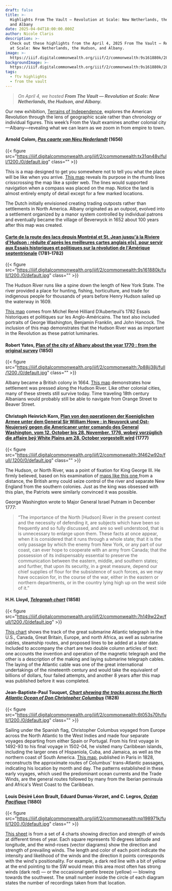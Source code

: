 ```yaml
---
draft: false
title: >-
  Highlights From The Vault — Revolution at Scale: New Netherlands, the Hudson,
  and Albany
date: 2025-04-04T18:00:00.000Z
author: Nicole Claris
description: >-
  Check out these highlights from the April 4, 2025 From The Vault — Revolution
  at Scale: New Netherlands, the Hudson, and Albany.
image: >-
  https://iiif.digitalcommonwealth.org/iiif/2/commonwealth:9s161880k/280,243,4255,1610/2000,/0/default.jpg
backgroundImage: >-
  https://iiif.digitalcommonwealth.org/iiif/2/commonwealth:9s161880k/280,243,4255,1610/2000,/0/default.jpg
tags:
  - ftv highlights
  - from the vault
---
```


> *On April 4, we hosted **From The Vault — Revolution at Scale: New Netherlands, the Hudson, and Albany.***

Our new exhibition, [Terrains of Independence](https://www.leventhalmap.org/digital-exhibitions/terrains-of-independence/), explores the American Revolution through the lens of geographic scale rather than chronology or individual figures. This week’s From the Vault examines another colonial city—Albany—revealing what we can learn as we zoom in from empire to town.

#### Arnold Colom, ***[Pas caarte van Nieu Nederlandt](https://collections.leventhalmap.org/search/commonwealth:3f462s79h)*** (1656)

{{< figure src="https://iiif.digitalcommonwealth.org/iiif/2/commonwealth:tx31qn48v/full/1200,/0/default.jpg" class="" >}}

This is a map designed to get you somewhere not to tell you what the place will be like when you arrive. [This map](https://collections.leventhalmap.org/search/commonwealth:3f462s79h) reveals its purpose in the rhumb lines crisscrossing the map like a spider web. The lines would supported navigation when a compass was placed on the map. Notice the land is almost entirely empty of detail except for a few marked locations. 

The Dutch initially envisioned creating trading outposts rather than settlements in North America. Albany originated as an outpost, evolved into a settlement organized by a manor system controlled by individual patrons and eventually became the village of Beverwyck in 1652 about 100 years after this map was created.

#### [Carte de la route des lacs depuis Montréal et St. Jean jusqu'à la Riviere d'Hudson : réduite d'après les meilleures cartes anglais e\[s\], pour servir aux Essais historiques et politiques sur la révolution de l'Amérique septentrionale](https://collections.leventhalmap.org/search/commonwealth:9s161879t) (1781–1782)

{{< figure src="https://iiif.digitalcommonwealth.org/iiif/2/commonwealth:9s161880k/full/1200,/0/default.jpg" class="" >}}

The Hudson River runs like a spine down the length of New York State. The river provided a place for hunting, fishing, horticulture, and trade for indigenous people for thousands of years before Henry Hudson sailed up the waterway in 1609. 

[This map](https://collections.leventhalmap.org/search/commonwealth:9s161879t) comes from Michel René Hilliard D’Auberteuil’s 1782 Essais historiques et politiques sur les Anglo-Américains. The text also included portraits of George Washington, Benjamin Franklin, and John Hancock. The inclusion of this map demonstrates that the Hudson River was as important in the Revolution as these patriot luminaries.

#### Robert Yates, [Plan of the city of Albany about the year 1770 : from the original survey](https://collections.leventhalmap.org/search/commonwealth:kw52q9272) (1850)

{{< figure src="https://iiif.digitalcommonwealth.org/iiif/2/commonwealth:7p88jj38j/full/1200,/0/default.jpg" class="" >}}

Albany became a British colony in 1664. [This map](https://collections.leventhalmap.org/search/commonwealth:kw52q9272) demonstrates how settlement was pressed along the Hudson River. Like other colonial cities, many of these streets still survive today. Time traveling 18th century Albanians would probably still be able to navigate from Orange Street to Beaver Street.

#### Christoph Heinrich Korn, [Plan von den operationen der Koeniglichen Armee unter dem General Sir William Howe : in Neuyorck und Ost-Neujerseÿ gegen die Americaner unter comando des General Washington, vom 12. October bis 28. November. 1776, wobeÿ vorzüglich die affaire beÿ White Plains am 28. October vorgestellt wird](https://collections.leventhalmap.org/search/commonwealth:3f462w91d) (1777)

{{< figure src="https://iiif.digitalcommonwealth.org/iiif/2/commonwealth:3f462w92p/full/,1200/0/default.jpg" class="" >}}

The Hudson, or North River, was a point of fixation for King George III. He firmly believed, based on his examination of [maps like this one ](https://collections.leventhalmap.org/search/commonwealth:3f462w91d)from a distance, the British army could seize control of the river and separate New England from the southern colonies. Just as the king was obsessed with this plan, the Patriots were similarly convinced it was possible. 

George Washington wrote to Major General Israel Putnam in December 1777: 

> “The importance of the North \[Hudson] River in the present contest and the necessity of defending it, are subjects which have been so frequently and so fully discussed, and are so well understood, that is is unnecessary to enlarge upon them. These facts at once appear, when it is considered that it runs through a whole state; that it is the only passage by which the enemy from New York, or any part of our coast, can ever hope to cooperate with an army from Canada; that the possession of its indispensably essential to preserve the communication between the eastern, middle, and southern states; and further, that upon its security, in a great measure, depend our chief supplies of flour for the subsistence of such forces, as we may have occasion for, in the course of the war, either in the eastern or northern departments, or in the country lying high up on the west side of it.”

#### H.H. Lloyd, ***[Telegraph chart](https://collections.leventhalmap.org/search/commonwealth:7h149w21m)*** (1858)

{{< figure src="https://iiif.digitalcommonwealth.org/iiif/2/commonwealth:7h149w22w/full/1200,/0/default.jpg" >}}

[This chart](https://collections.leventhalmap.org/search/commonwealth:7h149w21m) shows the track of the great submarine Atlantic telegraph in the U.S., Canada, Great Britain, Europe, and north Africa, as well as submarine cables, steamship routes, and proposed lines to be added at a later date. Included to accompany the chart are two double column articles of text: one accounts the invention and operation of the magnetic telegraph and the other is a description of the making and laying submarine telegraph cables. The laying of the Atlantic cable was one of the great international undertakings of the nineteenth century and would take the equivalent of billions of dollars, four failed attempts, and another 8 years after this map was published before it was completed.

#### Jean-Baptiste-Paul Touquet, ***[Chart shewing the tracks across the North Atlantic Ocean of Don Christopher Columbus](https://collections.leventhalmap.org/search/commonwealth:6t053s69r)*** (1828)

{{< figure src="https://iiif.digitalcommonwealth.org/iiif/2/commonwealth:6t053s70h/full/1200,/0/default.jpg" class="" >}}

Sailing under the Spanish flag, Christopher Columbus voyaged from Europe across the North Atlantic to the West Indies and made four separate voyages departing from either Spain or Portugal. From his first voyage in 1492-93 to his final voyage in 1502-04, he visited many Caribbean islands, including the larger ones of Hispaniola, Cuba, and Jamaica, as well as the northern coast of South America. [This map](https://collections.leventhalmap.org/search/commonwealth:6t053s69r), published in Paris in 1828, reconstructs the approximate routes of Columbus' trans-Atlantic passages, indicating his location by month and day. The patterns established in these early voyages, which used the predominant ocean currents and the Trade Winds, are the general routes followed by many from the Iberian peninsula and Africa's West Coast to the Caribbean.

#### Louis Désiré Léon Brault, Eduard Dumas-Vorzet, and C. Legros, ***[Océan Pacifique](https://collections.leventhalmap.org/search/commonwealth:zc77zv05s)*** (1880)

{{< figure src="https://iiif.digitalcommonwealth.org/iiif/2/commonwealth:np198971k/full/1200,/0/default.jpg" class="" >}}

[This sheet](https://collections.leventhalmap.org/search/commonwealth:zc77zv05s) is from a set of 4 charts showing direction and strength of winds at different times of year. Each square represents 10 degrees latitude and longitude, and the wind-roses (vector diagrams) show the direction and strength of prevailing winds. The length and color of each point indicate the intensity and likelihood of the winds and the direction it points corresponds with the wind's positionality. For example, a dark red line with a bit of yellow at the end pointing to the SW would mean this area most often has strong winds (dark red) — or the occasional gentle breeze (yellow) — blowing towards the southwest. The small number inside the circle of each diagram states the number of recordings taken from that location.
